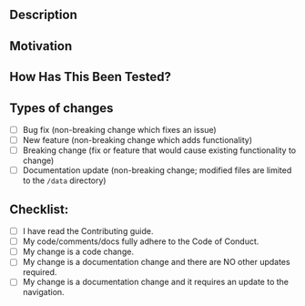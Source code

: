 <!--- Provide a general summary of your changes in the Title above -->

## Description
<!--- Describe your changes in detail -->

## Motivation
<!--- Why is this change required? What problem does it solve? -->
<!--- If it fixes an open issue, please link to the issue here. -->

## How Has This Been Tested?
<!--- Please describe in detail how you tested your changes. -->
<!--- Include details of your testing environment, and the tests you ran to -->
<!--- see how your change affects other areas of the code, etc. -->

## Types of changes
<!--- What types of changes does your code introduce? Put an `x` in all the boxes that apply: -->
- [ ] Bug fix (non-breaking change which fixes an issue)
- [ ] New feature (non-breaking change which adds functionality)
- [ ] Breaking change (fix or feature that would cause existing functionality to change)
- [ ] Documentation update (non-breaking change; modified files are limited to the `/data` directory)

## Checklist:
<!--- Go over all the following points, and put an `x` in all the boxes that apply. -->
<!--- If you're unsure about any of these, don't hesitate to ask. We're here to help! -->
- [ ] I have read the Contributing guide.
- [ ] My code/comments/docs fully adhere to the Code of Conduct.
- [ ] My change is a code change.
- [ ] My change is a documentation change and there are NO other updates required.
- [ ] My change is a documentation change and it requires an update to the navigation.